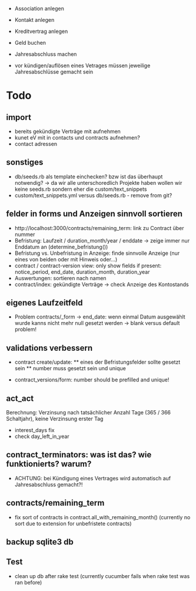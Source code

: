 

- Association anlegen
- Kontakt anlegen
- Kreditvertrag anlegen
- Geld buchen
- Jahresabschluss machen

- vor kündigen/auflösen eines Vetrages müssen jeweilige Jahresabschlüsse gemacht sein



# Todo

## import
* bereits gekündigte Verträge mit aufnehmen
* kunet eV mit in contacts und contracts aufnehmen?
* contact adressen

## sonstiges
- db/seeds.rb als template einchecken? bzw ist das überhaupt notwendig? -> da wir alle unterschoredlich Projekte haben wollen wir keine seeds.rb sondern eher die custom/text_snippets
- custom/text_snippets.yml versus db/seeds.rb - remove from git?

## felder in forms und Anzeigen sinnvoll sortieren
* http://localhost:3000/contracts/remaining_term: link zu Contract über nummer
* Befristung: Laufzeit / duration_month/year / enddate -> zeige immer nur Enddatum an (determine_befristung())
* Befristung vs. Unbefristung in Anzeige: finde sinnvolle Anzeige (nur eines von beiden oder mit Hinweis oder...)
* contract / contract-version view: only show fields if present: notice_period, end_date, duration_month, duration_year
* Auswertungen: sortieren nach namen
* contract/index: gekündigte Verträge -> check Anzeige des Kontostands

## eigenes Laufzeitfeld
* Problem contracts/_form -> end_date: wenn einmal Datum ausgewählt wurde kanns nicht mehr null gesetzt werden -> blank versus default problem!

## validations verbessern
* contract create/update: 
** eines der Befristungsfelder sollte gesetzt sein
** number muss gesetzt sein und unique

* contract_versions/form: number should be prefilled and unique!

## act_act
Berechnung: Verzinsung nach tatsächlicher Anzahl Tage (365 / 366 Schaltjahr), keine Verzinsung erster Tag

* interest_days fix
* check day_left_in_year

## contract_terminators: was ist das? wie funktionierts? warum?
* ACHTUNG: bei Kündigung eines Vertrages wird automatisch auf Jahresabschluss gemacht?!


## contracts/remaining_term
* fix sort of contracts in contract.all_with_remaining_month() (currently no sort due to extension for unbefristete contracts)

## backup sqlite3 db

## Test
* clean up db after rake test (currently cucumber fails when rake test was ran before)